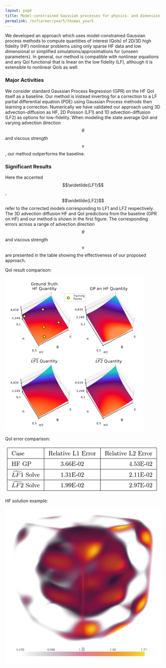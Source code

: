 ```yaml
---
layout: page
title: Model-constrained Gaussian processes for physics- and dimension-reduction of PDEs
permalink: /nsfcareer/year5/thomas_year5
---
```


We developed an approach which uses model-constrained Gaussian process methods to compute quantities of interest (QoIs) of 2D/3D high fidelity (HF) nonlinear problems using only sparse HF data and low dimensional or simplified simulations/approximations for {unseen parameters}. In general, our method is compatible with nonlinear equations and any QoI functional that is linear on the low fidelity (LF), although it is extensible to nonlinear QoIs as well. 

### Major Activities

We consider standard Gaussian Process Regression (GPR) on the HF QoI itself as a baseline. Our method is instead inverting for a correction to a LF partial differential equation (PDE) using Gaussian Process methods then learning a correction. Numerically we have validated our approach using 3D advection-diffusion as HF, 2D Poisson (LF1) and 1D advection-diffusion (LF2) as options for low-fidelity. When modeling the state average QoI and varying advection direction $$\theta$$ and viscous strength $$\nu$$, our method outperforms the baseline.

### Significant Results
Here the accented $$\widetilde{LF1}$$, $$\widetilde{LF2}$$ refer to the corrected models corresponding to LF1 and LF2 respectively. The 3D advection diffusion HF and QoI predictions from the baseline (GPR on HF) and our method is shown in the first figure. The corresponding errors across a range of advection direction $$\theta$$ and viscous strength $$\nu$$ are presented in the table showing the effectiveness of our proposed approach.

QoI result comparison:

![image2](/assets/figures/tscott/ornl_fig2.png)

QoI error comparison:

![image2](/assets/figures/tscott/ornl_table.png)

HF solution example:

![image](/assets/figures/tscott/ornl_fig1.png)
